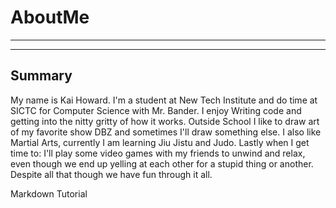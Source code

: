 # AboutMe
---
---
## Summary

My name is Kai Howard. I'm a student at New Tech Institute and do time at SICTC for Computer Science with Mr. Bander. I enjoy Writing code and getting into the nitty gritty of how it works. Outside School I like to draw art of my favorite show DBZ and sometimes I'll draw something else. I also like Martial Arts, currently I am learning Jiu Jistu and Judo. Lastly when I get time to: I'll play some video games with my friends to unwind and relax, even though we end up yelling at each other for a stupid thing or another. Despite all that though we have fun through it all.

Markdown Tutorial
